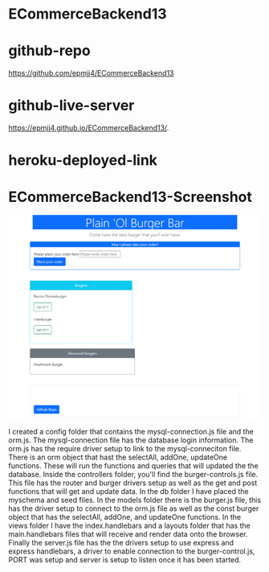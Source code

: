 # ECommerceBackend13

# github-repo

https://github.com/epmjj4/ECommerceBackend13

# github-live-server

https://epmjj4.github.io/ECommerceBackend13/.

# heroku-deployed-link



# ECommerceBackend13-Screenshot

![Buger](https://raw.githubusercontent.com/epmjj4/ECommerceBackend13/main/public/assets/img/burger-screenshot.png "Burger-Screenshot")

I created a config folder that contains the mysql-connection.js file and the orm.js. The mysql-connection file has the database login information. The orm.js has the require driver setup to link to the mysql-conneciton file. There is an orm object that hast the selectAll, addOne, updateOne functions. These will run the functions and queries that will updated the the database. Inside the controllers folder, you'll find the burger-controls.js file. This file has the router and burger drivers setup as well as the get and post functions that will get and update data. In the db folder I have placed the myschema and seed files. In the models folder there is the burger.js file, this has the driver setup to connect to the orm.js file as well as the const burger object that has the selectAll, addOne, and updateOne functions. In the views folder I have the index.handlebars and a layouts folder that has the main.handlebars files that will receive and render data onto the browser. Finally the server.js file has the the drivers setup to use express and express handlebars, a driver to enable connection to the burger-control.js, PORT was setup and server is setup to listen once it has been started. 